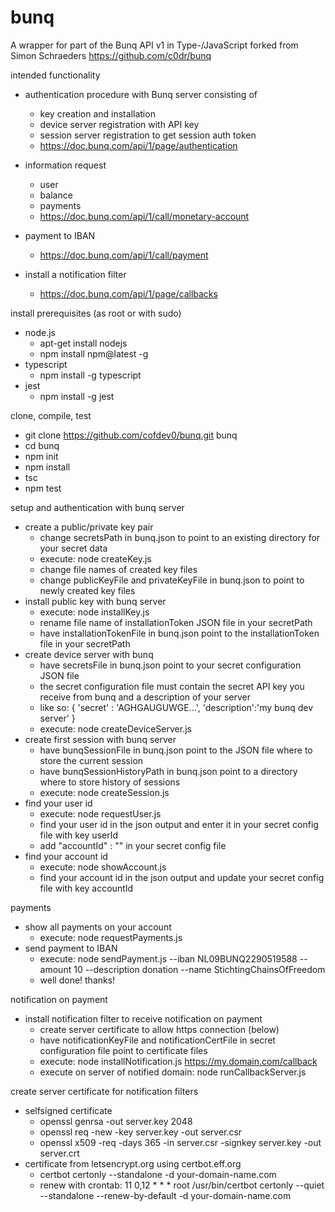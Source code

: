 # bunq

A wrapper for part of the Bunq API v1 in Type-/JavaScript forked from Simon Schraeders https://github.com/c0dr/bunq


intended functionality

- authentication procedure with Bunq server consisting of
    - key creation and installation
    - device server registration with API key
    - session server registration to get session auth token
    - https://doc.bunq.com/api/1/page/authentication
    
    
- information request
    - user
    - balance
    - payments
    - https://doc.bunq.com/api/1/call/monetary-account
    
    
- payment to IBAN
    - https://doc.bunq.com/api/1/call/payment


- install a notification filter
    - https://doc.bunq.com/api/1/page/callbacks
    

install prerequisites (as root or with sudo)
 
- node.js 
    - apt-get install nodejs
    - npm install npm@latest -g
- typescript 
    - npm install -g typescript
- jest
    - npm install -g jest

clone, compile, test

- git clone https://github.com/cofdev0/bunq.git bunq
- cd bunq
- npm init
- npm install
- tsc
- npm test

setup and authentication with bunq server
- create a public/private key pair
    - change secretsPath in bunq.json to point to an existing directory for your secret data
    - execute: node createKey.js
    - change file names of created key files
    - change publicKeyFile and privateKeyFile in bunq.json to point to newly created key files
- install public key with bunq server
    - execute: node installKey.js
    - rename file name of installationToken JSON file in your secretPath
    - have installationTokenFile in bunq.json point to the installationToken file in your secretPath
- create device server with bunq
    - have secretsFile in bunq.json point to your secret configuration JSON file
    - the secret configuration file must contain the secret API key you receive from bunq and a description of your server
    - like so: { 'secret' : 'AGHGAUGUWGE...', 'description':'my bunq dev server' }
    - execute: node createDeviceServer.js
- create first session with bunq server
    - have bunqSessionFile in bunq.json point to the JSON file where to store the current session
    - have bunqSessionHistoryPath in bunq.json point to a directory where to store history of sessions
    - execute: node createSession.js
- find your user id
    - execute: node requestUser.js
    - find your user id in the json output and enter it in your secret config file with key userId
    - add "accountId" : "" in your secret config file
- find your account id
    - execute: node showAccount.js
    - find your account id in the json output and update your secret config file with key accountId

payments
- show all payments on your account
    - execute: node requestPayments.js
- send payment to IBAN
    - execute: node sendPayment.js --iban NL09BUNQ2290519588 --amount 10 --description donation --name StichtingChainsOfFreedom
    - well done! thanks!

notification on payment
- install notification filter to receive notification on payment
    - create server certificate to allow https connection (below)
    - have notificationKeyFile and notificationCertFile in secret configuration file point to certificate files
    - execute: node installNotification.js https://my.domain.com/callback
    - execute on server of notified domain: node runCallbackServer.js

create server certificate for notification filters
- selfsigned certificate
    - openssl genrsa -out server.key 2048 
    - openssl req -new -key server.key -out server.csr 
    - openssl x509 -req -days 365 -in server.csr -signkey server.key -out server.crt
- certificate from letsencrypt.org using certbot.eff.org
    - certbot certonly --standalone -d your-domain-name.com
    - renew with crontab: 11 0,12 * * * root /usr/bin/certbot certonly --quiet --standalone --renew-by-default -d your-domain-name.com